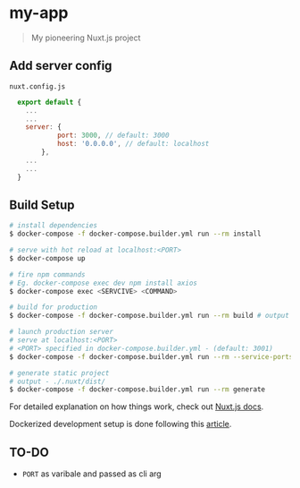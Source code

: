 # my-app

> My pioneering Nuxt.js project

## Add server config

`nuxt.config.js`
```javascript
  export default {
    ...
    ...  
    server: {
            port: 3000, // default: 3000
            host: '0.0.0.0', // default: localhost
        },
    ...
    ...
  }
```

## Build Setup

```bash
# install dependencies
$ docker-compose -f docker-compose.builder.yml run --rm install

# serve with hot reload at localhost:<PORT>
$ docker-compose up

# fire npm commands
# Eg. docker-compose exec dev npm install axios
$ docker-compose exec <SERVCIVE> <COMMAND> 

# build for production
$ docker-compose -f docker-compose.builder.yml run --rm build # output - ./.nuxt/dist/

# launch production server
# serve at localhost:<PORT> 
# <PORT> specified in docker-compose.builder.yml - (default: 3001)
$ docker-compose -f docker-compose.builder.yml run --rm --service-ports start

# generate static project
# output - ./.nuxt/dist/
$ docker-compose -f docker-compose.builder.yml run --rm generate
```

For detailed explanation on how things work, check out [Nuxt.js docs](https://nuxtjs.org).

Dockerized development setup is done following this [article](https://hackernoon.com/a-better-way-to-develop-node-js-with-docker-cd29d3a0093).


## TO-DO
- `PORT` as varibale and passed as cli arg